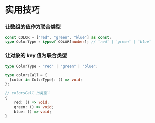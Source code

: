 # 实用技巧

### 让数组的值作为联合类型

```ts
const COLOR = ["red", "green", "blue"] as const;
type ColorType = typeof COLOR[number]; // "red" | "green" | "blue"
```

### 让对象的 key 值为联合类型

```ts
type ColorType = "red" | "green" | "blue";

type colorsCall = {
  [color in ColorType]: () => void;
};

// colorsCall 的类型：
{
    red: () => void;
    green: () => void;
    blue: () => void;
}
```
